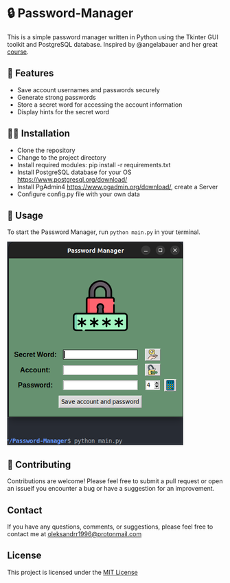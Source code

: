 # :lock: Password-Manager
This is a simple password manager written in Python using the Tkinter GUI toolkit and PostgreSQL database.
Inspired by @angelabauer and her great [course](https://www.udemy.com/course/100-days-of-code/).

## :mage: Features
- Save account usernames and passwords securely
- Generate strong passwords
- Store a secret word for accessing the account information
- Display hints for the secret word

## :technologist: Installation
- Clone the repository
- Change to the project directory
- Install required modules: pip install -r requirements.txt
- Install PostgreSQL database for your OS https://www.postgresql.org/download/
- Install PgAdmin4 https://www.pgadmin.org/download/, create a Server 
- Configure config.py file with your own data

## :hammer: Usage
To start the Password Manager, run `python main.py` in your terminal.

<img src="img/demo.png">

## :toolbox: Contributing
Contributions are welcome! Please feel free to submit a pull request or open an issueif you encounter a bug or have a suggestion for an improvement.

## Contact
If you have any questions, comments, or suggestions, please feel free to contact me at oleksandrr1996@protonmail.com

## License
This project is licensed under the [MIT License](/LICENSE)
